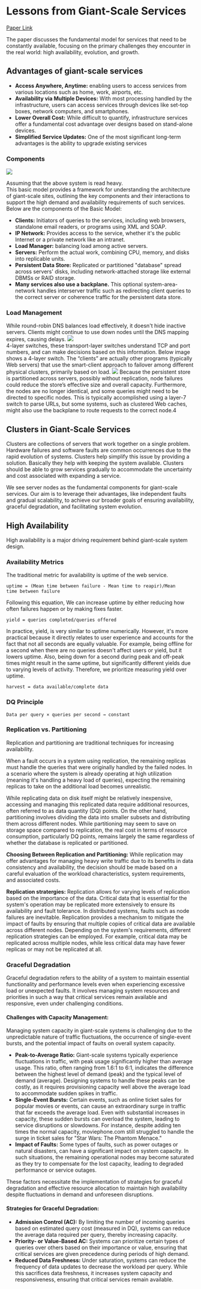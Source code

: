 <h1>Lessons from Giant-Scale Services</h1>

[Paper Link](https://people.eecs.berkeley.edu/~brewer/papers/GiantScale-IEEE.pdf)

The paper discusses the fundamental model for services that need to be constantly available, focusing on the primary challenges they encounter in the real world: high availability, evolution, and growth.

<h2>Advantages of  giant-scale services</h2>

  - **Access Anywhere, Anytime:** enabling users to access services from various locations such as home, work, airports, etc.
  -  **Availability via Multiple Devices:** With most processing handled by the infrastructure, users can access services through devices like set-top boxes, network computers, and smartphones.
  - **Lower Overall Cost:** While difficult to quantify, infrastructure services offer a fundamental cost advantage over designs based on stand-alone devices. 
  - **Simplified Service Updates:** One of the most significant long-term advantages is the ability to upgrade existing services
    
  <h3>Components</h3>
  
  <img src="img/BasicModel.png"><br/>
  
  Assuming that the above system is read heavy. <br/>
  This basic model provides a framework for understanding the architecture of giant-scale sites, outlining the key components and their interactions to support the high demand and availability requirements of such services.<br/>
  Below are the components of the Basic Model:
  - **Clients:** Initiators of queries to the services, including web browsers, standalone email readers, or programs using XML and SOAP.
  - **IP Network:** Provides access to the service, whether it's the public Internet or a private network like an intranet.
  - **Load Manager:** balancing load among active servers.
  - **Servers:** Perform the actual work, combining CPU, memory, and disks into replicable units.
  - **Persistent Data Store:** Replicated or partitioned "database" spread across servers' disks, including network-attached storage like external DBMSs or RAID storage.
  - **Many services also use a backplane.** This optional system-area-network handles interserver traffic such as redirecting client queries to the correct server or coherence traffic for the persistent data store.
    
  <h3>Load Management</h3>
  While round-robin DNS balances load effectively, it doesn't hide inactive servers. Clients might continue to use down nodes until the DNS mapping expires, causing delays.
  <img src="img/Round-Robin.png"><br/>
  4-layer switches, these transport-layer switches understand TCP and port numbers, and can make decisions based on this information.
  Below image shows a 4-layer switch. The “clients” are actually other programs (typically Web servers) that use the smart-client approach to failover among different physical clusters, primarily based on load. 
  <img src="img/FourLayerSwitch.png">
  Because the persistent store is partitioned across servers, possibly without replication, node failures could reduce the store’s effective size and overall capacity. Furthermore, the nodes are no longer identical, and some queries might need to be directed to specific nodes. 
  This is typically accomplished using a layer-7 switch to parse URLs, but some systems, such as clustered Web caches, might also use the backplane to route requests to the correct node.4

<h2>Clusters in Giant-Scale Services</h2>
Clusters are collections of servers that work together on a single problem. Hardware failures and software faults are common occurrences due to the rapid evolution of systems. Clusters help simplify this issue by providing a solution. Basically they help with keeping the system available. Clusters should be able to grow services gradually to accommodate the uncertainty and cost associated with expanding a service.

We see server nodes as the fundamental components for giant-scale services. Our aim is to leverage their advantages, like independent faults and gradual scalability, to achieve our broader goals of ensuring availability, graceful degradation, and facilitating system evolution.

<h2>High Availability</h2>
  High availability is a major driving requirement behind giant-scale system design.
  <h3>Availability Metrics</h3>
  
  The traditional metric for availability is uptime of the web service.
  
  <code>uptime = (Mean time between failure - Mean time to reapir)/Mean time between failure</code>
  
  Following this equation, We can increase uptime by either reducing how often failures happen or by making fixes faster.

  <code>yield = queries completed/queries offered</code>

In practice, yield, is very similar to uptime numerically. However, it's more practical because it directly relates to user experience and accounts for the fact that not all seconds are equally valuable. For example, being offline for a second when there are no queries doesn't affect users or yield, but it lowers uptime. Also, being down for a second during peak and off-peak times might result in the same uptime, but significantly different yields due to varying levels of activity. Therefore, we prioritize measuring yield over uptime.

<code>harvest = data available/complete data</code>

<h3>DQ Principle</h3>

<code>Data per query × queries per second → constant</code>

<h3>Replication vs. Partitioning</h3>

Replication and partitioning are traditional techniques for increasing availability. 

When a fault occurs in a system using replication, the remaining replicas must handle the queries that were originally handled by the failed nodes. In a scenario where the system is already operating at high utilization (meaning it's handling a heavy load of queries), expecting the remaining replicas to take on the additional load becomes unrealistic.

While replicating data on disk itself might be relatively inexpensive, accessing and managing this replicated data require additional resources, often referred to as data quantity (DQ) points. On the other hand, partitioning involves dividing the data into smaller subsets and distributing them across different nodes. While partitioning may seem to save on storage space compared to replication, the real cost in terms of resource consumption, particularly DQ points, remains largely the same regardless of whether the database is replicated or partitioned.

**Choosing Between Replication and Partitioning:** While replication may offer advantages for managing heavy write traffic due to its benefits in data consistency and availability, the decision should be made based on a careful evaluation of the workload characteristics, system requirements, and associated costs.

**Replication stratergies:** Replication allows for varying levels of replication based on the importance of the data. Critical data that is essential for the system's operation may be replicated more extensively to ensure its availability and fault tolerance. In distributed systems, faults such as node failures are inevitable. Replication provides a mechanism to mitigate the impact of faults by ensuring that multiple copies of critical data are available across different nodes. Depending on the system's requirements, different replication strategies can be employed. For example, critical data may be replicated across multiple nodes, while less critical data may have fewer replicas or may not be replicated at all. 

<h3>Graceful Degradation</h3>

Graceful degradation refers to the ability of a system to maintain essential functionality and performance levels even when experiencing excessive load or unexpected faults. It involves managing system resources and priorities in such a way that critical services remain available and responsive, even under challenging conditions. 

<h4>Challenges with Capacity Management:</h4>

Managing system capacity in giant-scale systems is challenging due to the unpredictable nature of traffic fluctuations, the occurrence of single-event bursts, and the potential impact of faults on overall system capacity.

- **Peak-to-Average Ratio:** Giant-scale systems typically experience fluctuations in traffic, with peak usage significantly higher than average usage. This ratio, often ranging from 1.6:1 to 6:1, indicates the difference between the highest level of demand (peak) and the typical level of demand (average). Designing systems to handle these peaks can be costly, as it requires provisioning capacity well above the average load to accommodate sudden spikes in traffic.
- **Single-Event Bursts:** Certain events, such as online ticket sales for popular movies or events, can cause an extraordinary surge in traffic that far exceeds the average load. Even with substantial increases in capacity, these sudden bursts can overload the system, leading to service disruptions or slowdowns. For instance, despite adding ten times the normal capacity, moviephone.com still struggled to handle the surge in ticket sales for "Star Wars: The Phantom Menace."
- **Impact of Faults:** Some types of faults, such as power outages or natural disasters, can have a significant impact on system capacity. In such situations, the remaining operational nodes may become saturated as they try to compensate for the lost capacity, leading to degraded performance or service outages.

These factors necessitate the implementation of strategies for graceful degradation and effective resource allocation to maintain high availability despite fluctuations in demand and unforeseen disruptions.

<h4>Strategies for Graceful Degradation:</h4>

- **Admission Control (AC):** By limiting the number of incoming queries based on estimated query cost (measured in DQ), systems can reduce the average data required per query, thereby increasing capacity.
- **Priority- or Value-Based AC:** Systems can prioritize certain types of queries over others based on their importance or value, ensuring that critical services are given precedence during periods of high demand.
- **Reduced Data Freshness:** Under saturation, systems can reduce the frequency of data updates to decrease the workload per query. While this sacrifices data freshness, it increases system capacity and responsiveness, ensuring that critical services remain available.
